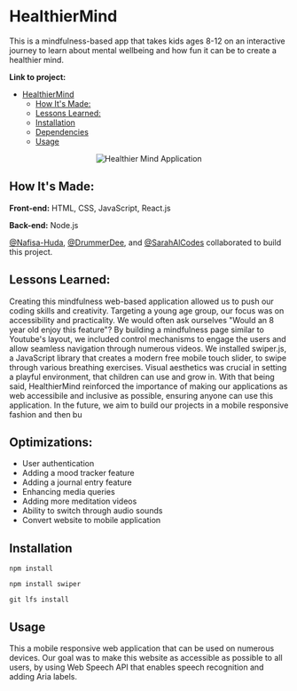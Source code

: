 # HealthierMind
This is a mindfulness-based app that takes kids ages 8-12 on an interactive journey to learn about mental wellbeing and  how fun it can be to create a healthier mind.

**Link to project:** 

- [HealthierMind](#HealthierMind)
  - [How It's Made:](#how-its-made)
  - [Lessons Learned:](#lessons-learned)
  - [Installation](#installation)
  - [Dependencies](#dependencies)
  - [Usage](#usage)

<p align="center">
<img src="https://github.com/Nafisa-Huda/HealthierMindApp/blob/main/ezgif.com-gif-maker%20(5).gif" alt="Healthier Mind Application">
</p>

## How It's Made:

**Front-end:** HTML, CSS, JavaScript, React.js

**Back-end:** Node.js
<br>


[@Nafisa-Huda](https://github.com/Nafisa-Huda/), [@DrummerDee](https://github.com/DrummerDee/), and [@SarahAlCodes](https://github.com/SarahAlCodes) collaborated to build this project. 

## Lessons Learned:

Creating this mindfulness web-based application allowed us to push our coding skills and creativity. Targeting a young age group, our focus was on accessibility and practicality. We would often ask ourselves "Would an 8 year old enjoy this feature"? By building a mindfulness page similar to Youtube's layout, we included control mechanisms to engage the users and allow seamless navigation through numerous videos. We installed swiper.js, a JavaScript library that creates a modern free mobile touch slider, to swipe through various breathing exercises. Visual aesthetics was crucial in setting a playful environment, that children can use and grow in. With that being said, HealthierMind reinforced the importance of making our applications as web accessibile and inclusive as possible, ensuring anyone can use this application. In the future, we aim to build our projects in a mobile responsive fashion and then bu

## Optimizations:
  - User authentication
  - Adding a mood tracker feature
  - Adding a journal entry feature
  - Enhancing media queries
  - Adding more meditation videos 
  - Ability to switch through audio sounds
  - Convert website to mobile application

## Installation
```
npm install
```
```
npm install swiper
```
```
git lfs install
```
## Usage
This a mobile responsive web application that can be used on numerous devices. Our goal was to make this website as accessible as possible to all users, by using Web Speech API that enables speech recognition and adding Aria labels. 
